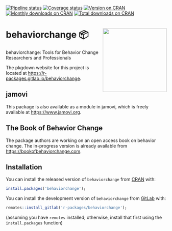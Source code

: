 
<!-- badges: start -->

[![Pipeline
status](https://gitlab.com/r-packages/behaviorchange/badges/prod/pipeline.svg)](https://gitlab.com/r-packages/behaviorchange/commits/prod)
[![Coverage
status](https://codecov.io/gl/r-packages/behaviorchange/branch/prod/graph/badge.svg)](https://codecov.io/gl/r-packages/behaviorchange?branch=prod)
[![Version on
CRAN](https://www.r-pkg.org/badges/version/behaviorchange?color=brightgreen)](https://cran.r-project.org/package=behaviorchange)
[![Monthly downloads on
CRAN](https://cranlogs.r-pkg.org/badges/last-month/behaviorchange?color=brightgreen)](https://cran.r-project.org/package=behaviorchange)
[![Total downloads on
CRAN](https://cranlogs.r-pkg.org/badges/grand-total/behaviorchange?color=brightgreen)](https://cran.r-project.org/package=behaviorchange)
<!-- badges: end -->

# <img src='img/hex-logo.png' align="right" height="200" /> behaviorchange 📦

behaviorchange: Tools for Behavior Change Researchers and Professionals

The pkgdown website for this project is located at
<https://r-packages.gitlab.io/behaviorchange>.

<!--------------------------------------------->

<!-- Start of a custom bit for every package -->

<!--------------------------------------------->

## jamovi

This package is also available as a module in jamovi, which is freely
available at <https://www.jamovi.org>.

## The Book of Behavior Change

The package authors are working on an open access book on behavior
change. The in-progress version is already available from
<https://bookofbehaviorchange.com>.

<!--------------------------------------------->

<!--  End of a custom bit for every package  -->

<!--------------------------------------------->

## Installation

You can install the released version of `behaviorchange` from
[CRAN](https://CRAN.R-project.org) with:

``` r
install.packages('behaviorchange');
```

You can install the development version of `behaviorchange` from
[GitLab](https://about.gitlab.com) with:

``` r
remotes::install_gitlab('r-packages/behaviorchange');
```

(assuming you have `remotes` installed; otherwise, install that first
using the `install.packages` function)
